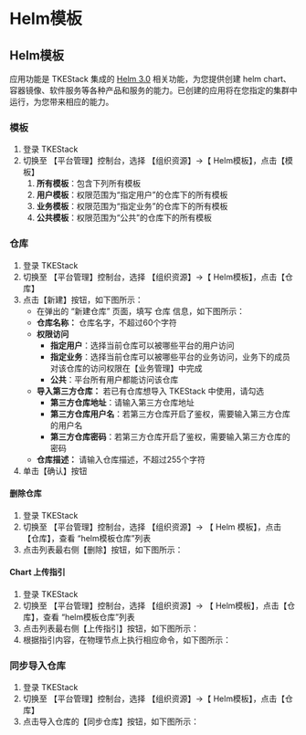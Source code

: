 # Helm模板

## Helm模板

应用功能是 TKEStack 集成的 [Helm 3.0](https://helm.sh/) 相关功能，为您提供创建 helm chart、容器镜像、软件服务等各种产品和服务的能力。已创建的应用将在您指定的集群中运行，为您带来相应的能力。

### 模板

1. 登录 TKEStack
2. 切换至 【平台管理】控制台，选择 【组织资源】-&gt;【 Helm模板】，点击【模板】
   1. **所有模板**：包含下列所有模板
   2. **用户模板**：权限范围为“指定用户”的仓库下的所有模板
   3. **业务模板**：权限范围为“指定业务”的仓库下的所有模板
   4. **公共模板**：权限范围为“公共”的仓库下的所有模板

### 仓库

1. 登录 TKEStack
2. 切换至 【平台管理】控制台，选择 【组织资源】-&gt;【 Helm模板】，点击【仓库】
3. 点击【新建】按钮，如下图所示： 
   * 在弹出的 “新建仓库” 页面，填写 仓库 信息，如下图所示： 
   * **仓库名称：** 仓库名字，不超过60个字符
   * **权限访问**
     * **指定用户**：选择当前仓库可以被哪些平台的用户访问
     * **指定业务**：选择当前仓库可以被哪些平台的业务访问，业务下的成员对该仓库的访问权限在【业务管理】中完成
     * **公共**：平台所有用户都能访问该仓库
   * **导入第三方仓库：** 若已有仓库想导入 TKEStack 中使用，请勾选
     * **第三方仓库地址**：请输入第三方仓库地址
     * **第三方仓库用户名**：若第三方仓库开启了鉴权，需要输入第三方仓库的用户名
     * **第三方仓库密码**：若第三方仓库开启了鉴权，需要输入第三方仓库的密码
   * **仓库描述：** 请输入仓库描述，不超过255个字符
4. 单击【确认】按钮

#### 删除仓库

1. 登录 TKEStack
2. 切换至 【平台管理】控制台，选择 【组织资源】-&gt; 【 Helm 模板】，点击【仓库】，查看 “helm模板仓库”列表
3. 点击列表最右侧【删除】按钮，如下图所示： 

#### Chart 上传指引

1. 登录 TKEStack
2. 切换至 【平台管理】控制台，选择 【组织资源】-&gt; 【 Helm模板】，点击【仓库】，查看 “helm模板仓库”列表
3. 点击列表最右侧【上传指引】按钮，如下图所示： 
4. 根据指引内容，在物理节点上执行相应命令，如下图所示： 

### 同步导入仓库

1. 登录 TKEStack
2. 切换至 【平台管理】控制台，选择 【组织资源】-&gt;【 Helm模板】，点击【仓库】
3. 点击导入仓库的【同步仓库】按钮，如下图所示：


